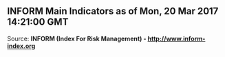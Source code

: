 ## INFORM Main Indicators as of Mon, 20 Mar 2017 14:21:00 GMT

Source: **INFORM (Index For Risk Management) - http://www.inform-index.org**
